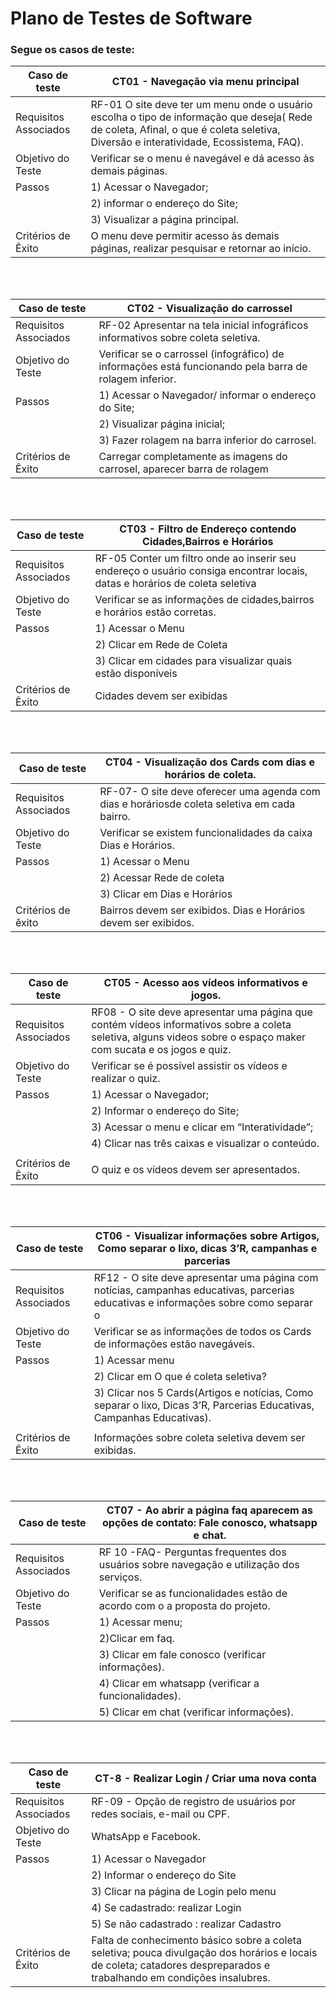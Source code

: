 # Plano de Testes de Software



### Segue os casos de teste:


| Caso de teste        | CT01 - Navegação via menu principal                                                                                                          |
| ------------------------------------------------------------------------- | --------------------------------------------------------------------------------------- | 
| Requisitos Associados        | RF-01  O site deve ter um menu onde o usuário escolha o tipo de informação que deseja( Rede de coleta, Afinal, o que é coleta seletiva, Diversão e interatividade, Ecossistema, FAQ).                                                                                                               |
| Objetivo do Teste        | Verificar se o menu é navegável e dá acesso às demais páginas.                                                                           |
| Passos        |1) Acessar o Navegador;                                                                                                                              |
|               |2) informar o endereço do Site;                                                                                                                      |
|               |3) Visualizar a página principal.                                                                                                                    |
| Critérios de Êxito        | O menu deve permitir acesso às demais páginas, realizar pesquisar e retornar ao início.                                                 |


</br>
</br>

| Caso de teste        | CT02 - Visualização do carrossel                                                                                                             |
| ------------------------------------------------------------------------- | ----------------------------------------------------------------------------------------|
| Requisitos Associados        | RF-02 Apresentar na tela inicial infográficos informativos sobre coleta seletiva.                                                    |                                                                                                                                                                       |
| Objetivo do Teste        | Verificar se o carrossel (infográfico) de informações está funcionando pela barra de rolagem inferior.                                   |                                                                                                                                                                       |
| Passos        |1) Acessar o Navegador/  informar o endereço do Site;                                                                                                |
|               |2) Visualizar página inicial;                                                                                                                        |
|               |3) Fazer rolagem na barra inferior do carrosel.                                                                                                      | 
| Critérios de Êxito        | Carregar completamente as imagens do carrosel, aparecer barra de rolagem                                                                |


</br>
</br>

| Caso de teste | CT03 - Filtro de Endereço contendo Cidades,Bairros e Horários                                                                                       |
|-------------------------------------------------------------------------|-------------------------------------------------------------------------------------------|
| Requisitos Associados | RF-05 Conter um filtro onde ao inserir seu endereço o usuário consiga  encontrar locais, datas e horários de coleta seletiva                | 
| Objetivo do Teste                | Verificar se as informações de cidades,bairros e horários estão corretas.                                                        |
| Passos                               |1) Acessar o Menu                                                                                                             |
|                                      |2) Clicar em Rede de Coleta                                                                                                   |
|                                      |3) Clicar em cidades para visualizar quais estão disponíveis                                                                  |
| Critérios de Êxito                   | Cidades devem ser exibidas  | Bairros devem ser exibidos.                                                                    |
   
   
</br>
</br>

| Caso de teste                                                           | CT04 - Visualização dos Cards com dias e horários de coleta.                              |
|-------------------------------------------------------------------------|-------------------------------------------------------------------------------------------|
| Requisitos Associados | RF-07- O site deve oferecer uma agenda com dias e horáriosde coleta seletiva em cada bairro.                                                |
| Objetivo do Teste     | Verificar se existem funcionalidades da caixa Dias e Horários.                                                                              |
| Passos                | 1) Acessar o Menu                                                                                                                           |
|                       |2) Acessar Rede de coleta                                                                                                                    |
|                       |3) Clicar em Dias e Horários                                                                                                                 | 
| Critérios de êxito    |  Bairros devem ser exibidos.  Dias e Horários devem ser exibidos.                                                                           |


</br>
</br>

| Caso de teste        | CT05 - Acesso aos vídeos informativos e jogos.                                                                                             |
| ------------------------------------------------------------------------- | --------------------------------------------------------------------------------------|
| Requisitos Associados        | RF08 - O site deve apresentar uma página que contém vídeos informativos sobre a coleta seletiva, alguns videos sobre o espaço maker com sucata e os jogos e quiz.                                                                                                                                       |
| Objetivo do Teste            | Verificar se é possível assistir os vídeos e realizar o quiz.                                                                      |
| Passos                       | 1) Acessar o Navegador;                                                                                                            |
|                              |2) Informar o endereço do Site;                                                                                                     |
|                              |3) Acessar o menu e clicar em “Interatividade”;                                                                                     |
|                              |4) Clicar nas três caixas e visualizar o conteúdo.                                                                                  |
|                                                                                                                                                                   |   
| Critérios de Êxito        | O quiz e os vídeos devem ser apresentados.                                                                                            | 


</br>
</br>

| Caso de teste        | CT06 - Visualizar informações sobre Artigos, Como separar o lixo, dicas 3’R, campanhas e parcerias                                           |
| ------------------------------------------------------------------------- | -------------------------------------------------------------------                     |
| Requisitos Associados        | RF12 - O site deve apresentar uma página com notícias, campanhas educativas, parcerias educativas e informações sobre como separar o   |  lixo.                                                                                                                                                              | 
| Objetivo do Teste        | Verificar se as informações de todos os Cards de informações estão navegáveis.                                                           | 
| Passos        |1) Acessar menu                                                                                                                                      |
|               |2) Clicar em O que é coleta seletiva?                                                                                                                |
|               |3) Clicar nos 5 Cards(Artigos e notícias, Como separar o lixo, Dicas 3’R, Parcerias Educativas, Campanhas Educativas).                               |
|                                                                                                                                                                     | 
| Critérios de Êxito        | Informações sobre coleta seletiva devem ser exibidas.                                                                                   | 


</br>
</br>

| Caso de teste        | CT07 - Ao abrir a página faq aparecem as opções de contato: Fale conosco, whatsapp e chat.                                                   |
|------------------------------------------------------------------- | ------------------------------------------------------------------                             |
| Requisitos Associados        | RF 10 -FAQ- Perguntas frequentes dos usuários sobre navegação e utilização dos serviços.                                             | 
| Objetivo do Teste        |Verificar se as funcionalidades estão de acordo com o a proposta do projeto.                                                              | 
| Passos        |1) Acessar menu;                                                                                                                                     |
|               |2)Clicar em faq.                                                                                                                                     |
|               |3) Clicar em fale conosco (verificar informações).                                                                                                   |
|               |4) Clicar em whatsapp (verificar a funcionalidades).                                                                                                 |
|               |5) Clicar em chat (verificar informações).                                                                                                           |  | Critérios de Êxito        |Informações sobre coleta seletiva devem ser exibidas.                                                                                    |


</br>
</br>

| Caso de teste        | CT-8 - Realizar Login / Criar uma nova conta                                                                                                 |
| ------------------------------------------------------------------------- | ----------------------------------------------------------------------------------------|
| Requisitos Associados        | RF-09 - Opção de registro de usuários por redes sociais, e-mail ou CPF.                                                              |
| Objetivo do Teste        | WhatsApp e Facebook.                                                                                                                     |
| Passos        | 1) Acessar o Navegador                                                                                                                              |
|               |2) Informar o endereço do Site                                                                                                                       |
|               |3) Clicar na página de Login pelo menu                                                                                                               |
|               |4) Se cadastrado: realizar Login                                                                                                                     |
|               |5) Se não cadastrado : realizar Cadastro                                                                                                             | 
| Critérios de Êxito        | Falta de conhecimento básico sobre a coleta seletiva; pouca divulgação dos horários e locais de coleta; catadores despreparados e trabalhando em condições insalubres.                                                                                                                                  | 
